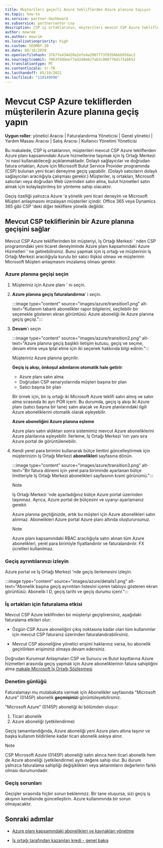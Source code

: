 ```yaml
---
title: Müşterileri geçerli Azure tekliflerden Azure planına taşıyın
ms.topic: how-to
ms.service: partner-dashboard
ms.subservice: partnercenter-csp
description: CSP iş ortaklarının, müşterileri mevcut CSP Azure tekliflerden Azure planı kapsamındaki Azure hizmetlerine taşımak için Iş Ortağı Merkezi 'ni nasıl kullanabileceğinizi öğrenin.
author: mowree
ms.author: mowrim
ms.localizationpriority: high
ms.custom: SEOMAY.20
ms.date: 06/16/2020
ms.openlocfilehash: 37b77e434d20a2efe4a298f773f0356bbb958ac2
ms.sourcegitcommit: 7063fdddee77ad2d8e627ab3c806f76d173ab652
ms.translationtype: MT
ms.contentlocale: tr-TR
ms.lasthandoff: 05/19/2021
ms.locfileid: "110149596"
---
```

# <a name="transition-customers-to-azure-plan-from-existing-csp-azure-offers"></a>Mevcut CSP Azure tekliflerden müşterilerin Azure planına geçiş yapın

**Uygun roller**: yönetici Aracısı | Faturalandırma Yöneticisi | Genel yönetici | Yardım Masası Aracısı | Satış Aracısı | Kullanıcı Yönetimi Yöneticisi

Bu makalede, CSP iş ortaklarının, müşterileri mevcut CSP Azure tekliflerden Azure planı kapsamındaki Azure hizmetlerine taşımak için Iş Ortağı Merkezi 'ni nasıl kullanabileceği açıklanmaktadır. Dolaylı sağlayıcılar ve doğrudan fatura ortakları, Azure için Microsoft Bulut Service Provider programında (CSP) bulunan yeni ticari deneyime geçiş yapabilir. (Dolaylı satıcıların dolaylı sağlayıcıları aracılığıyla çalışması gerekir.) Müşteriler, iş ortakları, Microsoft satıcıları veya doğrudan Web üzerinden satın alma, bulut hizmetleri satın almak için kolaylaştırılmış bir yönteme sahip olacaktır.

Geçiş özelliği yalnızca Azure 'a yönelik yeni ticari deneyim ve Microsoft Müşteri anlaşmasını imzalayan müşteriler içindir. Office 365 veya Dynamics 365 gibi CSP 'deki diğer tekliflere yönelik değildir.

## <a name="transition-existing-csp-offers-to-an-azure-plan"></a>Mevcut CSP tekliflerinin bir Azure planına geçişini sağlar

Mevcut CSP Azure tekliflerinden bir müşteriyi, Iş Ortağı Merkezi ' nden CSP programındaki yeni ticaret deneyiminde Azure planı kapsamındaki Azure Hizmetleri ' ne getirebilirsiniz. Bunu yapmak için iş ortağı ve müşterinin Iş Ortağı Merkezi aracılığıyla kurulu bir satıcı ilişkisi olması ve müşterinin Microsoft Müşteri anlaşmasını imzalamış olması gerekir.

### <a name="select-transition-to-azure-plan"></a>Azure planına geçişi seçin

1. Müşteriniz için Azure planı ' nı seçin.

2. **Azure planına geçiş faturalandırma**' i seçin.

   :::image type="content" source="images/azure/transition1.png" alt-text="Kullanım tabanlı abonelikler rapor bilgilerini, seçilebilir bir seçenekle gösteren ekran görüntüsü: Azure aboneliği ile Azure planına geçiş geçişi.":::

3. **Devam**'ı seçin

   :::image type="content" source="images/azure/transition2.png" alt-text="Azure planına geçiş başlıklı iletişim kutusu, geçiş ve seçme, devam etme veya Iptal etme için iki seçenek hakkında bilgi edinin.":::

   Müşteriniz Azure planına geçirilir.

   **Geçiş iş akışı, önkoşul adımlarını otomatik hale getirir**:

   - Azure planı satın alma
   - Doğrudan CSP senaryolarında müşteri başına bir plan  
   - Satıcı başına bir plan  

   Bir örnek için, bir iş ortağı iki Microsoft Azure teklifi satın almış ve satın alma sırasında iki ayrı POR içerir. Bu durumda, geçiş iş akışı iki Azure planı (satıcı başına bir tane) satın alacak ve Azure planlarındaki ilgili Azure aboneliklerini otomatik olarak eşleyebilir.  

   **Azure aboneliğini Azure planına eşleme**

   Azure planı satın aldıktan sonra sistemimiz mevcut Azure aboneliklerini Azure planlarına eşleyebilir. İlerleme, Iş Ortağı Merkezi 'nin yanı sıra Azure portal de görüntülenebilir.

4. Kendi yerel para birimini kullanarak bütçe limitini güncelleştirmek için müşterinizin Iş Ortağı Merkezi **abonelikleri** sayfasına dönün.

   :::image type="content" source="images/azure/transition3.png" alt-text="Bir fatura dönemi için yerel para biriminde ayarlanan bütçe limitleriyle Iş Ortağı Merkezi abonelikleri sayfasının kısmi görünümü.":::

   >[!NOTE]
   >Iş Ortağı Merkezi 'nde ayarladığınız bütçe Azure portal üzerinden taşınmaz. Ayrıca, Azure portal de bütçesini ve uyarıyı ayarlamanız gerekir.

   Azure planına geçtiğinizde, artık bu müşteri için Azure abonelikleri satın alınmaz. Abonelikleri Azure portal Azure planı altında oluşturursunuz.

   >[!NOTE]
   > Azure planı kapsamındaki RBAC aracılığıyla satın alınan tüm Azure abonelikleri, yerel para birimiyle fiyatlandırılır ve faturalandırılır. FX ücretleri kullanılmaz.

### <a name="track-your-transition-details"></a>Geçiş ayrıntılarınızı izleyin

Azure portal ve Iş Ortağı Merkezi 'nde geçiş ilerlemesini izleyin.

:::image type="content" source="images/azure/details1.png" alt-text="Abonelik başına geçiş ayrıntıları listesini içeren tabloyu gösteren ekran görüntüsü: Abonelik I D, geçiş tarihi ve geçiş durumu içerir.":::

### <a name="billing-impact-to-partners"></a>İş ortakları için faturalama etkisi

Mevcut CSP Azure teklifinden bir müşteriyi geçiştirersiniz, aşağıdaki faturalama etkileri olur:

- Özgün CSP Azure aboneliğini çıkış noktasına kadar olan tüm kullanımlar için mevcut CSP faturanız üzerinden faturalandırabilirsiniz.

- Mevcut CSP aboneliğine yönetici erişimi haklarınız varsa, bu abonelik geçirilirken erişiminiz olmaya devam edersiniz.

Doğrudan Kurumsal Anlaşmaları CSP ve Sunucu ve Bulut kayıtlarına Azure hizmetleri arasında geçiş yapmak için Azure aboneliklerinin fatura sahipliğini alma [makale Microsoft İş Ortağı Sözleşmesi](/azure/billing/mpa-request-ownership)

### <a name="audit-log"></a>Denetim günlüğü

Faturalamayı mu mutabakata varmak için Abonelikler sayfasında "Microsoft Azure" (0145P) abonelik **geçmişinizi** görüntüleyebilirsiniz.

"Microsoft Azure" (0145P) aboneliği iki bölümden oluşur:

1. Ticari abonelik
2. Azure aboneliği (yetkilendirme)

Geçiş tamamlandığında, Azure aboneliği yeni Azure planı altına taşınır ve başka kullanım bildirilene kadar ticari abonelik askıya alınır.  

>[!NOTE]
>CSP Microsoft Azure (0145P) aboneliği satın alınca hem ticari abonelik hem de Azure aboneliği (yetkilendirme) aynı değere sahip olur. Bu durum yalnızca faturalama sahipliği değişiklikleri veya aktarımların değerlerin farklı olması durumundadır.

### <a name="transition-issues"></a>Geçiş sorunları

Geçişler sırasında hiçbir sorun beklenmzz. Bir tane oluşursa, sizi geçiş iş akışının kendisinde güncelleştirin. Azure kullanımında bir sorun olmayacaktır.  

## <a name="next-steps"></a>Sonraki adımlar

- [Azure planı kapsamındaki abonelikleri ve kaynakları yönetme](azure-plan-manage.md)

- [İş ortağı tarafından kazanılan kredi - genel bakış](partner-earned-credit.md)